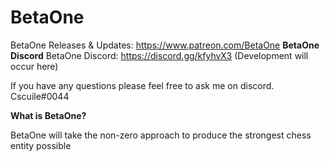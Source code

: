 # BetaOne
BetaOne Releases & Updates: https://www.patreon.com/BetaOne
**BetaOne Discord**
BetaOne Discord: https://discord.gg/kfyhvX3
(Development will occur here)

If you have any questions please feel free to ask me on discord. Cscuile#0044

**What is BetaOne?**

BetaOne will take the non-zero approach to produce the strongest chess entity possible
